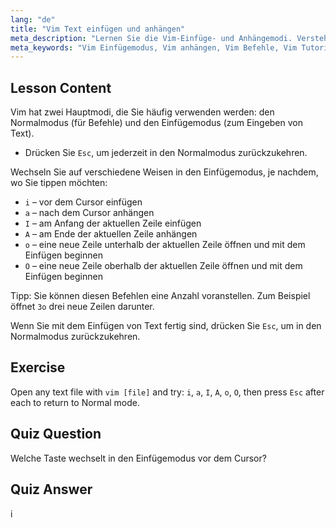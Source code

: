 ```yaml
---
lang: "de"
title: "Vim Text einfügen und anhängen"
meta_description: "Lernen Sie die Vim-Einfüge- und Anhängemodi. Verstehen Sie die Befehle 'i', 'a', 'I', 'A', 'o', 'O' für effiziente Textbearbeitung. Verbessern Sie jetzt Ihre Vim-Fähigkeiten!"
meta_keywords: "Vim Einfügemodus, Vim anhängen, Vim Befehle, Vim Tutorial, Linux Texteditor, Vim für Anfänger, Vim Anleitung, Vim 'i' 'a'"
---
```


## Lesson Content

Vim hat zwei Hauptmodi, die Sie häufig verwenden werden: den Normalmodus (für Befehle) und den Einfügemodus (zum Eingeben von Text).

- Drücken Sie `Esc`, um jederzeit in den Normalmodus zurückzukehren.

Wechseln Sie auf verschiedene Weisen in den Einfügemodus, je nachdem, wo Sie tippen möchten:

- `i` – vor dem Cursor einfügen
- `a` – nach dem Cursor anhängen
- `I` – am Anfang der aktuellen Zeile einfügen
- `A` – am Ende der aktuellen Zeile anhängen
- `o` – eine neue Zeile unterhalb der aktuellen Zeile öffnen und mit dem Einfügen beginnen
- `O` – eine neue Zeile oberhalb der aktuellen Zeile öffnen und mit dem Einfügen beginnen

Tipp: Sie können diesen Befehlen eine Anzahl voranstellen. Zum Beispiel öffnet `3o` drei neue Zeilen darunter.

Wenn Sie mit dem Einfügen von Text fertig sind, drücken Sie `Esc`, um in den Normalmodus zurückzukehren.

## Exercise

Open any text file with `vim [file]` and try: `i`, `a`, `I`, `A`, `o`, `O`, then press `Esc` after each to return to Normal mode.

## Quiz Question

Welche Taste wechselt in den Einfügemodus vor dem Cursor?

## Quiz Answer

i

